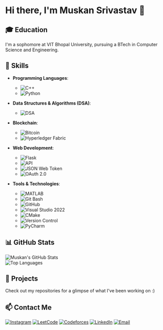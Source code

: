 # Hi there, I'm Muskan Srivastav 👋

## 🎓 Education
I'm a sophomore at VIT Bhopal University, pursuing a BTech in Computer Science and Engineering.

## 🚀 Skills

- **Programming Languages**: 
  - ![C++](https://img.shields.io/badge/C%2B%2B-5E5F6F?style=plastic&logo=c%2B%2B&logoColor=white)
  - ![Python](https://img.shields.io/badge/Python-3776AB?style=plastic&logo=python&logoColor=white)

- **Data Structures & Algorithms (DSA)**:
  - ![DSA](https://img.shields.io/badge/DSA%20-004B49?style=plastic&logo=c%2B%2B&logoColor=white)
- **Blockchain**: 
  - ![Bitcoin](https://img.shields.io/badge/Bitcoin-F7931A?style=plastic&logo=bitcoin&logoColor=white)
  - ![Hyperledger Fabric](https://img.shields.io/badge/Hyperledger%20Fabric-000000?style=plastic&logo=hyperledger&logoColor=white)

- **Web Development**: 
  - ![Flask](https://img.shields.io/badge/Flask-000000?style=plastic&logo=flask&logoColor=white)
  - ![API](https://img.shields.io/badge/API-005571?style=plastic&logo=api&logoColor=white)
  - ![JSON Web Token](https://img.shields.io/badge/JSON%20Web%20Token-000000?style=plastic&logo=json-web-tokens&logoColor=white)
  - ![OAuth 2.0](https://img.shields.io/badge/OAuth%202.0-7F4F1D?style=plastic&logo=oauth&logoColor=white)

- **Tools & Technologies**: 
  - ![MATLAB](https://img.shields.io/badge/MATLAB-0076A8?style=plastic&logo=matlab&logoColor=white)
  - ![Git Bash](https://img.shields.io/badge/Git%20Bash-FC8D62?style=plastic&logo=git&logoColor=white)
  - ![GitHub](https://img.shields.io/badge/GitHub-181717?style=plastic&logo=github&logoColor=white)
  - ![Visual Studio 2022](https://img.shields.io/badge/Visual%20Studio%202022-5C2D91?style=plastic&logo=visual-studio&logoColor=white)
  - ![CMake](https://img.shields.io/badge/CMake-064F8C?style=plastic&logo=cmake&logoColor=white)
  - ![Version Control](https://img.shields.io/badge/Version%20Control-007ACC?style=plastic&logo=git&logoColor=white)
  - ![PyCharm](https://img.shields.io/badge/PyCharm-000000?style=for-the-badge&logo=pycharm&logoColor=white)

## 📊 GitHub Stats

![Muskan's GitHub Stats](https://github-readme-stats.vercel.app/api?username=muskan171105&show_icons=true&hide_title=true&count_private=true&hide=prs&theme=radical)  
![Top Languages](https://github-readme-stats.vercel.app/api/top-langs/?username=muskan171105&layout=compact&theme=radical)


## 🌟 Projects

Check out my repositories for a glimpse of what I've been working on :)

## 📫 Contact Me

[![Instagram](https://img.shields.io/badge/Instagram-E4405F?style=for-the-badge&logo=instagram&logoColor=white)](https://www.instagram.com/_muskan571)
[![LeetCode](https://img.shields.io/badge/LeetCode-FFA116?style=for-the-badge&logo=leetcode&logoColor=black)](https://leetcode.com/xux7S3cn9N)
[![Codeforces](https://img.shields.io/badge/Codeforces-1F8ACB?style=for-the-badge&logo=codeforces&logoColor=white)](https://codeforces.com/profile/muskan_571)
[![LinkedIn](https://img.shields.io/badge/LinkedIn-0077B5?style=for-the-badge&logo=linkedin&logoColor=white)](https://www.linkedin.com/in/muskan-srivastav-054b2027a)
[![Email](https://img.shields.io/badge/Email-D14836?style=for-the-badge&logo=gmail&logoColor=white)](mailto:muskansrivastav517@gmail.com)

